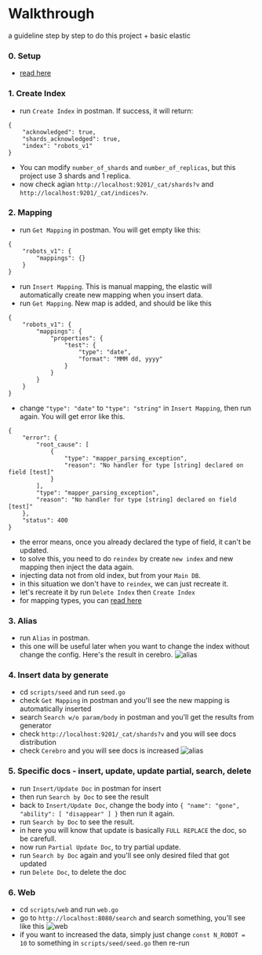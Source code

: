 # Walkthrough
a guideline step by step to do this project + basic elastic<br>

### 0. Setup
- [read here](https://github.com/verlandz/elasticsearch/blob/master/docs/SETUP.md)

### 1. Create Index 
- run `Create Index` in postman. If success, it will return:
```
{
    "acknowledged": true,
    "shards_acknowledged": true,
    "index": "robots_v1"
}
```
- You can modify `number_of_shards` and `number_of_replicas`, but this project use 3 shards and 1 replica.
- now check agian `http://localhost:9201/_cat/shards?v` and `http://localhost:9201/_cat/indices?v`.


### 2. Mapping
- run `Get Mapping` in postman. You will get empty like this:
```
{
    "robots_v1": {
        "mappings": {}
    }
}
```
- run `Insert Mapping`. This is manual mapping, the elastic will automatically create new mapping when you insert data.
- run `Get Mapping`. New map is added, and should be like this
```
{
    "robots_v1": {
        "mappings": {
            "properties": {
                "test": {
                    "type": "date",
                    "format": "MMM dd, yyyy"
                }
            }
        }
    }
}
```
- change `"type": "date"` to `"type": "string"` in `Insert Mapping`, then run again. You will get error like this.
```
{
    "error": {
        "root_cause": [
            {
                "type": "mapper_parsing_exception",
                "reason": "No handler for type [string] declared on field [test]"
            }
        ],
        "type": "mapper_parsing_exception",
        "reason": "No handler for type [string] declared on field [test]"
    },
    "status": 400
}
```
- the error means, once you already declared the type of field, it can't be updated.
- to solve this, you need to do `reindex` by create `new index` and new mapping then inject the data again.
- injecting data not from old index, but from your `Main DB`.
- in this situation we don't have to `reindex`, we can just recreate it.
- let's recreate it by run `Delete Index` then `Create Index`
- for mapping types, you can [read here](https://www.elastic.co/guide/en/elasticsearch/reference/current/mapping-types.html)

### 3. Alias
- run `Alias` in postman.
- this one will be useful later when you want to change the index without change the config. Here's the result in cerebro.
![alias](https://i.ibb.co/fSThndQ/3.png)

### 4. Insert data by generate
- cd `scripts/seed` and run `seed.go`
- check `Get Mapping` in postman and you'll see the new mapping is automatically inserted
- search `Search w/o param/body` in postman and you'll get the results from generator
- check `http://localhost:9201/_cat/shards?v` and you will see docs distribution
- check `Cerebro` and you will see docs is increased
![alias](https://i.ibb.co/8rWwgQh/x2.png)

### 5. Specific docs - insert, update, update partial, search, delete
- run `Insert/Update Doc` in postman for insert
- then run `Search by Doc` to see the result
- back to `Insert/Update Doc`, change the body into `{ "name": "gone", "ability": [ "disappear" ] }` then run it again.
- run `Search by Doc` to see the result.
- in here you will know that update is basically `FULL REPLACE` the doc, so be carefull.
- now run `Partial Update Doc`, to try partial update.
- run `Search by Doc` again and you'll see only desired filed that got updated
- run `Delete Doc`, to delete the doc

### 6. Web
- cd `scripts/web` and run `web.go`
- go to `http://localhost:8080/search` and search something, you'll see like this
![web](https://i.ibb.co/4NCr2kZ/x4.png)
- if you want to increased the data, simply just change `const N_ROBOT = 10` to something in `scripts/seed/seed.go` then re-run